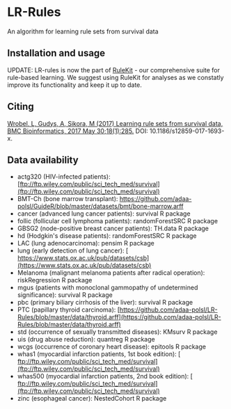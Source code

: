 # LR-Rules
An algorithm for learning rule sets from survival data

## Installation and usage

UPDATE: LR-rules is now the part of [RuleKit](https://github.com/adaa-polsl/RuleKit) - our comprehensive suite for rule-based learning. We suggest using RuleKit for analyses as we constatly improve its functionality and keep it up to date.


## Citing

[Wrobel, L, Gudys, A, Sikora, M (2017) Learning rule sets from survival data, BMC Bioinformatics, 2017 May 30;18(1):285.](https://bmcbioinformatics.biomedcentral.com/articles/10.1186/s12859-017-1693-x) 
DOI: 10.1186/s12859-017-1693-x.

## Data availability

* actg320 (HIV-infected patients): [ftp://ftp.wiley.com/public/sci_tech_med/survival](ftp://ftp.wiley.com/public/sci_tech_med/survival)
* BMT-Ch (bone marrow transplant): https://github.com/adaa-polsl/GuideR/blob/master/datasets/bmt/bone-marrow.arff
* cancer (advanced lung cancer patients): survival R package
* follic (follicular cell lymphoma patients): randomForestSRC R package
* GBSG2 (node-positive breast cancer patients): TH.data R package
* hd (Hodgkin's disease patients): randomForestSRC R package
* LAC (lung adenocarcinoma): pensim R package
* lung (early detection of lung cancer): [​https://www.stats.ox.ac.uk/pub/datasets/csb](https://www.stats.ox.ac.uk/pub/datasets/csb)
* Melanoma (malignant melanoma patients after radical operation): riskRegression R package
* mgus (patients with monoclonal gammopathy of undetermined significance): survival R package
* pbc (primary biliary cirrhosis of the liver): survival R package
* PTC (papillary thyroid carcinoma): [https://github.com/adaa-polsl/LR-Rules/blob/master/data/thyroid.arff](https://github.com/adaa-polsl/LR-Rules/blob/master/data/thyroid.arff)
* std (occurrence of sexually transmitted diseases): KMsurv R package
* uis (drug abuse reduction): quantreg R package
* wcgs (occurrence of coronary heart disease): epitools R package
* whas1 (myocardial infarction patients, 1st book edition): [​ftp://ftp.wiley.com/public/sci_tech_med/survival](ftp://ftp.wiley.com/public/sci_tech_med/survival)
* whas500 (myocardial infarction patients, 2nd book edition): [​ftp://ftp.wiley.com/public/sci_tech_med/survival](ftp://ftp.wiley.com/public/sci_tech_med/survival)
* zinc (esophageal cancer): NestedCohort R package
